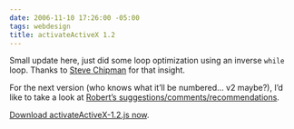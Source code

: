```yaml
---
date: 2006-11-10 17:26:00 -05:00
tags: webdesign
title: activateActiveX 1.2
---
```


Small update here, just did some loop optimization using an inverse `while` loop. Thanks to [Steve Chipman](http://www.slayeroffice.com/) for that insight.

For the next version (who knows what it’ll be numbered… v2 maybe?), I’d like to take a look at [Robert’s suggestions/comments/recommendations](http://sixtwothree.org/blog/archives/2006/05/20/activateactivex-11/#comment-734).

[Download activateActiveX-1.2.js now](/files/activateActiveX-1.2.js).